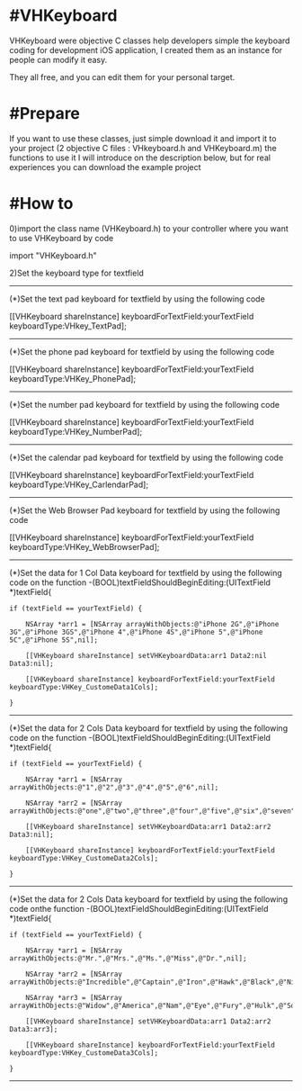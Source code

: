 #VHKeyboard
==========
VHKeyboard were objective C classes help developers simple the keyboard coding for development iOS application, I created them as an instance for people can modify it easy.

They all free, and you can edit them for your personal target.

#Prepare
==========
If you want to use these classes, just simple download it and import it to your project (2 objective C files : VHkeyboard.h and VHKeyboard.m) the functions to use it I will introduce on the description below, but for real experiences you can download the example project

#How to
==========
0)import the class name (VHKeyboard.h) to your controller where you want to use VHKeyboard by code

import "VHKeyboard.h"

2)Set the keyboard type for textfield
**********************************
(*)Set the text pad keyboard for textfield by using the following code

[[VHKeyboard shareInstance] keyboardForTextField:yourTextField keyboardType:VHkey_TextPad];

**********************************
(*)Set the phone pad keyboard for textfield by using the following code

[[VHKeyboard shareInstance] keyboardForTextField:yourTextField keyboardType:VHKey_PhonePad];

**********************************
(*)Set the number pad keyboard for textfield by using the following code

[[VHKeyboard shareInstance] keyboardForTextField:yourTextField keyboardType:VHKey_NumberPad];

**********************************
(*)Set the calendar pad keyboard for textfield by using the following code

[[VHKeyboard shareInstance] keyboardForTextField:yourTextField keyboardType:VHKey_CarlendarPad];

**********************************
(*)Set the Web Browser Pad keyboard for textfield by using the following code

[[VHKeyboard shareInstance] keyboardForTextField:yourTextField keyboardType:VHKey_WebBrowserPad];

**********************************
(*)Set the data for 1 Col Data keyboard for textfield by using the following code
on the function
-(BOOL)textFieldShouldBeginEditing:(UITextField *)textField{

    if (textField == yourTextField) {

        NSArray *arr1 = [NSArray arrayWithObjects:@"iPhone 2G",@"iPhone 3G",@"iPhone 3GS",@"iPhone 4",@"iPhone 4S",@"iPhone 5",@"iPhone 5C",@"iPhone 5S",nil];

        [[VHKeyboard shareInstance] setVHKeyboardData:arr1 Data2:nil Data3:nil];

        [[VHKeyboard shareInstance] keyboardForTextField:yourTextField keyboardType:VHKey_CustomeData1Cols];

    }

**********************************
(*)Set the data for 2 Cols Data keyboard for textfield by using the following code
on the function
-(BOOL)textFieldShouldBeginEditing:(UITextField *)textField{

    if (textField == yourTextField) {

        NSArray *arr1 = [NSArray arrayWithObjects:@"1",@"2",@"3",@"4",@"5",@"6",nil];

        NSArray *arr2 = [NSArray arrayWithObjects:@"one",@"two",@"three",@"four",@"five",@"six",@"seven",@"eight",@"nine",@"ten",nil];

        [[VHKeyboard shareInstance] setVHKeyboardData:arr1 Data2:arr2 Data3:nil];

        [[VHKeyboard shareInstance] keyboardForTextField:yourTextField keyboardType:VHKey_CustomeData2Cols];

    }
**********************************
(*)Set the data for 2 Cols Data keyboard for textfield by using the following code
onthe function
-(BOOL)textFieldShouldBeginEditing:(UITextField *)textField{

    if (textField == yourTextField) {

        NSArray *arr1 = [NSArray arrayWithObjects:@"Mr.",@"Mrs.",@"Ms.",@"Miss",@"Dr.",nil];

        NSArray *arr2 = [NSArray arrayWithObjects:@"Incredible",@"Captain",@"Iron",@"Hawk",@"Black",@"Nick",@"Winter",nil];

        NSArray *arr3 = [NSArray arrayWithObjects:@"Widow",@"America",@"Nam",@"Eye",@"Fury",@"Hulk",@"Sodier",nil];

        [[VHKeyboard shareInstance] setVHKeyboardData:arr1 Data2:arr2 Data3:arr3];

        [[VHKeyboard shareInstance] keyboardForTextField:yourTextField keyboardType:VHKey_CustomeData3Cols];

    }
**********************************

